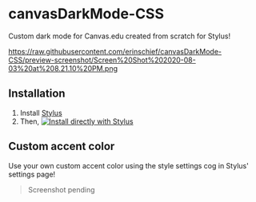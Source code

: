 # canvasDarkMode-CSS
Custom dark mode for Canvas.edu created from scratch for Stylus!

https://raw.githubusercontent.com/erinschief/canvasDarkMode-CSS/preview-screenshot/Screen%20Shot%202020-08-03%20at%208.21.10%20PM.png

## Installation
1. Install [Stylus](https://add0n.com/stylus.html)
2. Then, [![Install directly with Stylus](https://img.shields.io/badge/Install%20directly%20with-Stylus-00adad.svg)](https://raw.githubusercontent.com/erinschief/canvasDarkMode-CSS/master/main.user.css)

## Custom accent color
Use your own custom accent color using the style settings cog in Stylus' settings page!
>Screenshot pending

